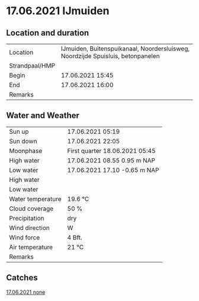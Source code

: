 # 17.06.2021 IJmuiden

## Location and duration

| | |
|---|---|
| Location | IJmuiden, Buitenspuikanaal, Noordersluisweg, Noordzijde Spuisluis, betonpanelen |
| Strandpaal/HMP | |
| Begin | 17.06.2021  15:45 |
| End | 17.06.2021  16:00|
| Remarks | |

## Water and Weather

| | |
|---|---|
| Sun up | 17.06.2021  05:19 |
| Sun down | 17.06.2021  22:05 |
| Moonphase | First quarter 18.06.2021  05:45 |
| High water | 17.06.2021  08.55 0.95 m NAP |
| Low water | 17.06.2021  17.10 -0.65 m NAP |
| High water |  |
| Low water |  |
| Water temperature | 19.6 °C |
| Cloud coverage | 50 % |
| Precipitation | dry |
| Wind direction | W |
| Wind force | 4 Bft. |
| Air temperature | 21 °C |
| Remarks | |

## Catches

[17.06.2021 none](catches/20210617-1_none.md)

